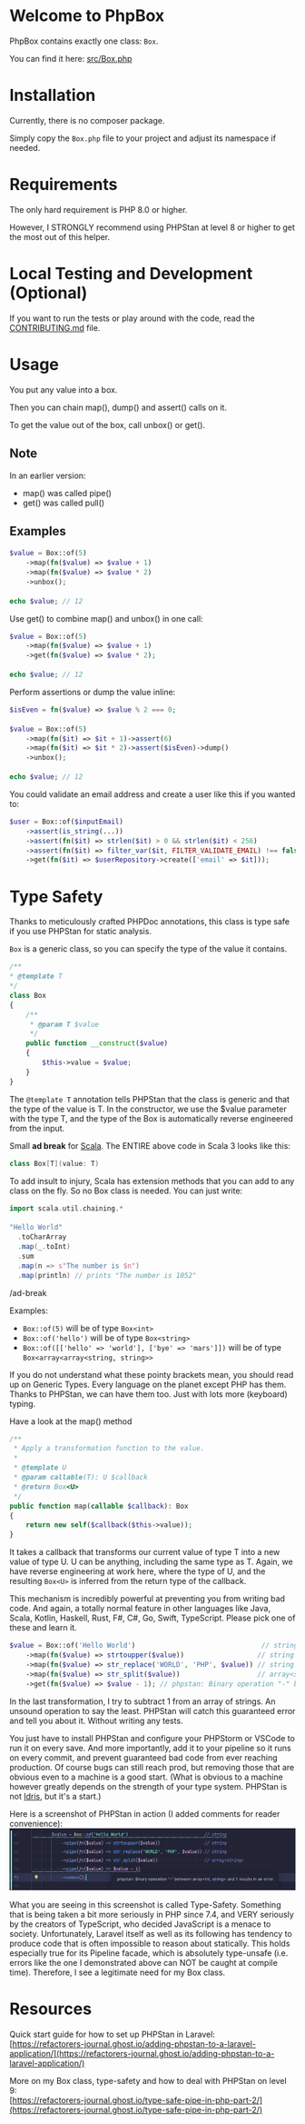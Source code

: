 # Welcome to PhpBox

PhpBox contains exactly one class: `Box`.

You can find it here: [src/Box.php](src/Box.php)

# Installation
Currently, there is no composer package. 

Simply copy the `Box.php` file to your project and adjust its namespace if needed.

# Requirements
The only hard requirement is PHP 8.0 or higher.

However, I STRONGLY recommend using PHPStan at level 8 or higher to get the most out of this helper.

# Local Testing and Development (Optional)
If you want to run the tests or play around with the code, read
the [CONTRIBUTING.md](CONTRIBUTING.md) file.

# Usage
You put any value into a box.

Then you can chain map(), dump() and assert() calls on it.

To get the value out of the box, call unbox() or get().

## Note
In an earlier version:
- map() was called pipe()
- get() was called pull()

## Examples

```php
$value = Box::of(5)
    ->map(fn($value) => $value + 1)
    ->map(fn($value) => $value * 2)
    ->unbox();

echo $value; // 12
```

Use get() to combine map() and unbox() in one call:
```php
$value = Box::of(5)
    ->map(fn($value) => $value + 1)
    ->get(fn($value) => $value * 2);

echo $value; // 12
```

Perform assertions or dump the value inline:
```php
$isEven = fn($value) => $value % 2 === 0;

$value = Box::of(5)
    ->map(fn($it) => $it + 1)->assert(6)
    ->map(fn($it) => $it * 2)->assert($isEven)->dump()
    ->unbox();

echo $value; // 12
```

You could validate an email address and create a user like this if you wanted to:
```php
$user = Box::of($inputEmail)
    ->assert(is_string(...))
    ->assert(fn($it) => strlen($it) > 0 && strlen($it) < 256)
    ->assert(fn($it) => filter_var($it, FILTER_VALIDATE_EMAIL) !== false)
    ->get(fn($it) => $userRepository->create(['email' => $it]));
```

# Type Safety
Thanks to meticulously crafted PHPDoc annotations, this class is type safe if you use PHPStan for static analysis.

`Box` is a generic class, so you can specify the type of the value it contains.

```php
/**
* @template T
*/
class Box
{
    /**
     * @param T $value
     */
    public function __construct($value)
    {
        $this->value = $value;
    }
}
```

The `@template T` annotation tells PHPStan that the class is generic and that the type of the value is T.
In the constructor, we use the $value parameter with the type T,
and the type of the Box is automatically reverse engineered from the input.

Small **ad break** for [Scala](https://www.scala-lang.org/). The ENTIRE above code in Scala 3 looks like this:
```scala
class Box[T](value: T)
```
To add insult to injury, Scala has extension methods that you can add to any class on the fly. So no Box class
is needed. You can just write:
```scala
import scala.util.chaining.*

"Hello World"
  .toCharArray
  .map(_.toInt)
  .sum
  .map(n => s"The number is $n")
  .map(println) // prints "The number is 1052"
```
/ad-break

Examples:
- `Box::of(5)` will be of type `Box<int>`
- `Box::of('hello')` will be of type `Box<string>`
- `Box::of([['hello' => 'world'], ['bye' => 'mars']])` will be of type `Box<array<array<string, string>>`

If you do not understand what these pointy brackets mean, you should read up on Generic Types.
Every language on the planet except PHP has them. Thanks to PHPStan, we can have them too.
Just with lots more (keyboard) typing.

Have a look at the map() method
```php
/**
 * Apply a transformation function to the value.
 *
 * @template U
 * @param callable(T): U $callback
 * @return Box<U>
 */
public function map(callable $callback): Box
{
    return new self($callback($this->value));
}
```
It takes a callback that transforms our current value of type T into a new value of type U.
U can be anything, including the same type as T. Again, we have reverse engineering at work here, where
the type of U, and the resulting `Box<U>` is inferred from the return type of the callback.

This mechanism is incredibly powerful at preventing you from writing bad code. And again, a totally normal feature
in other languages like Java, Scala, Kotlin, Haskell, Rust, F#, C#, Go, Swift, TypeScript.
Please pick one of these and learn it.

```php
$value = Box::of('Hello World')                               // string
    ->map(fn($value) => strtoupper($value))                  // string 
    ->map(fn($value) => str_replace('WORLD', 'PHP', $value)) // string
    ->map(fn($value) => str_split($value))                   // array<string>
    ->get(fn($value) => $value - 1); // phpstan: Binary operation "-" between array<int, string> and 1 results in an error.
```
In the last transformation, I try to subtract 1 from an array of strings. An unsound operation to say the least.
PHPStan will catch this guaranteed error and tell you about it. Without writing any tests.

You just have to install PHPStan and configure your PHPStorm or VSCode to run it on every save.
And more importantly, add it to your pipeline so it runs on every commit,
and prevent guaranteed bad code from ever reaching production. Of course bugs can still reach prod,
but removing those that are obvious even to a machine is a good start. (What is obvious to a machine however greatly
depends on the strength of your type system.
PHPStan is not [Idris](https://docs.idris-lang.org/en/latest/tutorial/theorems.html#totality-checking),
but it's a start.)

Here is a screenshot of PHPStan in action (I added comments for reader convenience):
![phpstan-error.png](docs/phpstan-error.png)

What you are seeing in this screenshot is called Type-Safety. Something that is being taken a bit more seriously
in PHP since 7.4, and VERY seriously by the creators of TypeScript, who decided JavaScript is a menace to society.
Unfortunately, Laravel itself as well as its following has tendency to produce code that is often impossible
to reason about statically. This holds especially true for its Pipeline facade, which is absolutely type-unsafe
(i.e. errors like the one I demonstrated above can NOT be caught at compile time).
Therefore, I see a legitimate need for my Box class.

# Resources
Quick start guide for how to set up PHPStan in Laravel:  
[https://refactorers-journal.ghost.io/adding-phpstan-to-a-laravel-application/](https://refactorers-journal.ghost.io/adding-phpstan-to-a-laravel-application/)

More on my Box class, type-safety and how to deal with PHPStan on level 9:  
[https://refactorers-journal.ghost.io/type-safe-pipe-in-php-part-2/](https://refactorers-journal.ghost.io/type-safe-pipe-in-php-part-2/)